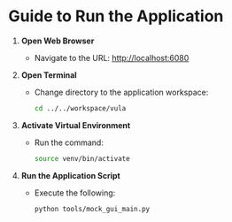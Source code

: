 # Guide to Run the Application

1. **Open Web Browser**
    - Navigate to the URL: [http://localhost:6080](http://localhost:6080)

2. **Open Terminal**
    - Change directory to the application workspace:
      ```bash
      cd ../../workspace/vula
      ```

3. **Activate Virtual Environment**
    - Run the command:
      ```bash
      source venv/bin/activate
      ```

4. **Run the Application Script**
    - Execute the following:
      ```bash
      python tools/mock_gui_main.py
      ```